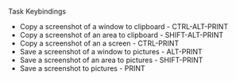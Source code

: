 Task                                                 Keybindings
- Copy a screenshot of a window to clipboard           - CTRL-ALT-PRINT
- Copy a screenshot of an area to clipboard            - SHIFT-ALT-PRINT
- Copy a screenshot of an a screen                     - CTRL-PRINT
- Save a screenshot of a window to pictures            - ALT-PRINT
- Save a screenshot of an area to pictures             - SHIFT-PRINT
- Save a screenshot to pictures                        - PRINT
